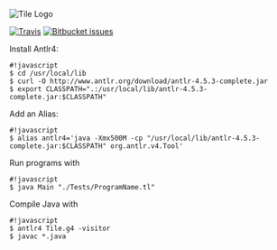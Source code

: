 ![Tile Logo](http://www.nickguys.com/lang/Tile-Small-Logo.png)

[![Travis](https://img.shields.io/travis/rust-lang/rust.svg)]() [![Bitbucket issues](https://img.shields.io/bitbucket/issues/atlassian/python-bitbucket.svg)]() 

Install Antlr4:
```
#!javascript
$ cd /usr/local/lib
$ curl -O http://www.antlr.org/download/antlr-4.5.3-complete.jar
$ export CLASSPATH=".:/usr/local/lib/antlr-4.5.3-complete.jar:$CLASSPATH"
```
Add an Alias:
```
#!javascript
$ alias antlr4='java -Xmx500M -cp "/usr/local/lib/antlr-4.5.3-complete.jar:$CLASSPATH" org.antlr.v4.Tool'
```

Run programs with
```
#!javascript
$ java Main "./Tests/ProgramName.tl"
```
Compile Java with
```
#!javascript
$ antlr4 Tile.g4 -visitor
$ javac *.java
```